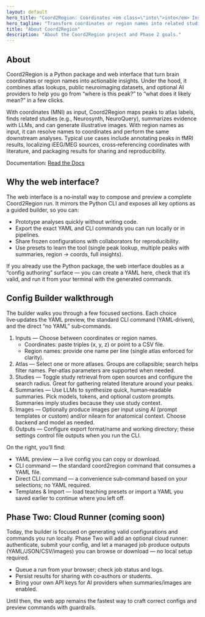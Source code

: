 ```yaml
---
layout: default
hero_title: "Coord2Region: Coordinates <em class=\"into\">into</em> Insights"
hero_tagline: "Transform coordinates or region names into related studies, AI summaries, and AI‑generated images"
title: "About Coord2Region"
description: "About the Coord2Region project and Phase 2 goals."
---
```


## About

Coord2Region is a Python package and web interface that turn brain coordinates or region names into actionable insights. Under the hood, it combines atlas lookups, public neuroimaging datasets, and optional AI providers to help you go from “where is this peak?” to “what does it likely mean?” in a few clicks.

With coordinates (MNI) as input, Coord2Region maps peaks to atlas labels, finds related studies (e.g., Neurosynth, NeuroQuery), summarizes evidence with LLMs, and can generate illustrative images. With region names as input, it can resolve names to coordinates and perform the same downstream analyses. Typical use cases include annotating peaks in fMRI results, localizing iEEG/MEG sources, cross‑referencing coordinates with literature, and packaging results for sharing and reproducibility.

Documentation: [Read the Docs](https://coord2region.readthedocs.io/en/latest/)

## Why the web interface?

The web interface is a no‑install way to compose and preview a complete Coord2Region run. It mirrors the Python CLI and exposes all key options as a guided builder, so you can:

- Prototype analyses quickly without writing code.
- Export the exact YAML and CLI commands you can run locally or in pipelines.
- Share frozen configurations with collaborators for reproducibility.
- Use presets to learn the tool (single peak lookup, multiple peaks with summaries, region → coords, full insights).

If you already use the Python package, the web interface doubles as a “config authoring” surface — you can create a YAML here, check that it’s valid, and run it from your terminal with the generated commands.

## Config Builder walkthrough

The builder walks you through a few focused sections. Each choice live‑updates the YAML preview, the standard CLI command (YAML‑driven), and the direct “no YAML” sub‑commands.

1. Inputs — Choose between coordinates or region names.
   - Coordinates: paste triples (x, y, z) or point to a CSV file.
   - Region names: provide one name per line (single atlas enforced for clarity).
2. Atlas — Select one or more atlases. Groups are collapsible; search helps filter names. Per‑atlas parameters are supported when needed.
3. Studies — Toggle study retrieval from open sources and configure the search radius. Great for gathering related literature around your peaks.
4. Summaries — Use LLMs to synthesize quick, human‑readable summaries. Pick models, tokens, and optional custom prompts. Summaries imply studies because they use study context.
5. Images — Optionally produce images per input using AI (prompt templates or custom) and/or nilearn for anatomical context. Choose backend and model as needed.
6. Outputs — Configure export format/name and working directory; these settings control file outputs when you run the CLI.

On the right, you’ll find:

- YAML preview — a live config you can copy or download.
- CLI command — the standard coord2region command that consumes a YAML file.
- Direct CLI command — a convenience sub‑command based on your selections; no YAML required.
- Templates & Import — load teaching presets or import a YAML you saved earlier to continue where you left off.

## Phase Two: Cloud Runner (coming soon)

Today, the builder is focused on generating valid configurations and commands you run locally. Phase Two will add an optional cloud runner: authenticate, submit your config, and let a managed job produce outputs (YAML/JSON/CSV/images) you can browse or download — no local setup required.

- Queue a run from your browser; check job status and logs.
- Persist results for sharing with co‑authors or students.
- Bring your own API keys for AI providers when summaries/images are enabled.

Until then, the web app remains the fastest way to craft correct configs and preview commands with guardrails.
